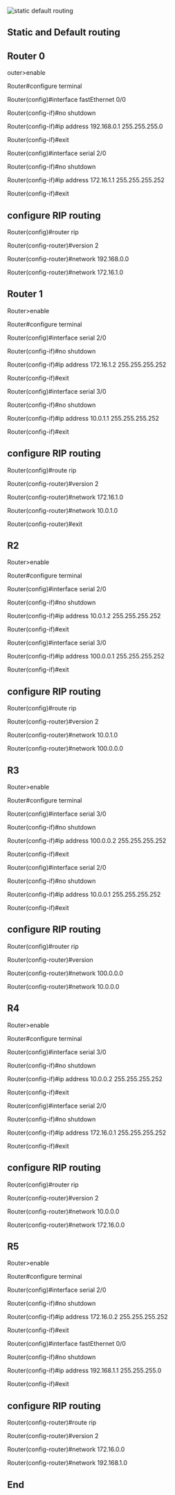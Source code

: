 

![static default routing](https://user-images.githubusercontent.com/20280030/147903112-bc7ec86e-1f51-41e8-b6c3-ac406c70100f.png)



Static and Default routing 
---------------------------------------------------------------------------

Router 0
---------------------------------------------------------------------------
outer>enable

Router#configure terminal

Router(config)#interface fastEthernet 0/0

Router(config-if)#no shutdown 

Router(config-if)#ip address 192.168.0.1 255.255.255.0

Router(config-if)#exit


Router(config)#interface serial 2/0

Router(config-if)#no shutdown 

Router(config-if)#ip address 172.16.1.1 255.255.255.252

Router(config-if)#exit


configure RIP routing
---------------------------------------------------------------------------
Router(config)#router rip

Router(config-router)#version 2

Router(config-router)#network 192.168.0.0 

Router(config-router)#network 172.16.1.0



Router 1 
---------------------------------------------------------------------------
Router>enable 

Router#configure terminal 

Router(config)#interface serial 2/0

Router(config-if)#no shutdown 

Router(config-if)#ip address 172.16.1.2 255.255.255.252

Router(config-if)#exit


Router(config)#interface serial 3/0

Router(config-if)#no shutdown 

Router(config-if)#ip address 10.0.1.1 255.255.255.252

Router(config-if)#exit


configure RIP routing
---------------------------------------------------------
Router(config)#route rip

Router(config-router)#version 2

Router(config-router)#network 172.16.1.0

Router(config-router)#network 10.0.1.0

Router(config-router)#exit



R2
----------------------------------------------------------------------------------
Router>enable 

Router#configure terminal 

Router(config)#interface serial 2/0

Router(config-if)#no shutdown 

Router(config-if)#ip address 10.0.1.2 255.255.255.252 

Router(config-if)#exit


Router(config)#interface serial 3/0
 
Router(config-if)#ip address 100.0.0.1 255.255.255.252 

Router(config-if)#exit


configure RIP routing
------------------------------------------------------------------------
Router(config)#route rip

Router(config-router)#version 2

Router(config-router)#network 10.0.1.0 

Router(config-router)#network 100.0.0.0


R3
--------------------------------------------------------------------------
Router>enable 

Router#configure terminal 

Router(config)#interface serial 3/0

Router(config-if)#no shutdown 

Router(config-if)#ip address 100.0.0.2 255.255.255.252 

Router(config-if)#exit


Router(config)#interface serial 2/0

Router(config-if)#no shutdown 

Router(config-if)#ip address 10.0.0.1 255.255.255.252 

Router(config-if)#exit



configure RIP routing
-------------------------------------------------------------------------
Router(config)#router rip

Router(config-router)#version

Router(config-router)#network 100.0.0.0 

Router(config-router)#network 10.0.0.0 


R4
-------------------------------------------------------------------------
Router>enable 

Router#configure terminal 

Router(config)#interface serial 3/0

Router(config-if)#no shutdown 

Router(config-if)#ip address 10.0.0.2 255.255.255.252 

Router(config-if)#exit


Router(config)#interface serial 2/0 

Router(config-if)#no shutdown 

Router(config-if)#ip address 172.16.0.1 255.255.255.252 

Router(config-if)#exit


configure RIP routing
---------------------------------------------------------
Router(config)#router rip

Router(config-router)#version 2 

Router(config-router)#network 10.0.0.0 

Router(config-router)#network 172.16.0.0


R5
-------------------------------------------------------------------------------
Router>enable

Router#configure terminal 

Router(config)#interface serial 2/0

Router(config-if)#no shutdown 

Router(config-if)#ip address 172.16.0.2 255.255.255.252 

Router(config-if)#exit


Router(config)#interface fastEthernet 0/0

Router(config-if)#no shutdown 

Router(config-if)#ip address 192.168.1.1 255.255.255.0 

Router(config-if)#exit


configure RIP routing
---------------------------------------------------------------
Router(config-router)#route rip 

Router(config-router)#version 2

Router(config-router)#network 172.16.0.0 

Router(config-router)#network 192.168.1.0




End 
-------------------------------------------------------------------------------
